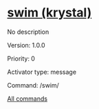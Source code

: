 # [swim (krystal)](/commands/krystal/swim.md)

No description

Version: 1.0.0

Priority: 0

Activator type: message

Command: /swim/



[All commands](/commands.md)
